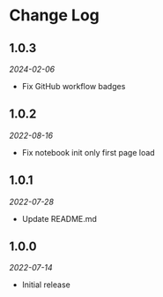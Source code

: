 # Change Log

## 1.0.3

*2024-02-06*

- Fix GitHub workflow badges

## 1.0.2

*2022-08-16*

- Fix notebook init only first page load

## 1.0.1

*2022-07-28*

- Update README.md

## 1.0.0

*2022-07-14*

- Initial release
